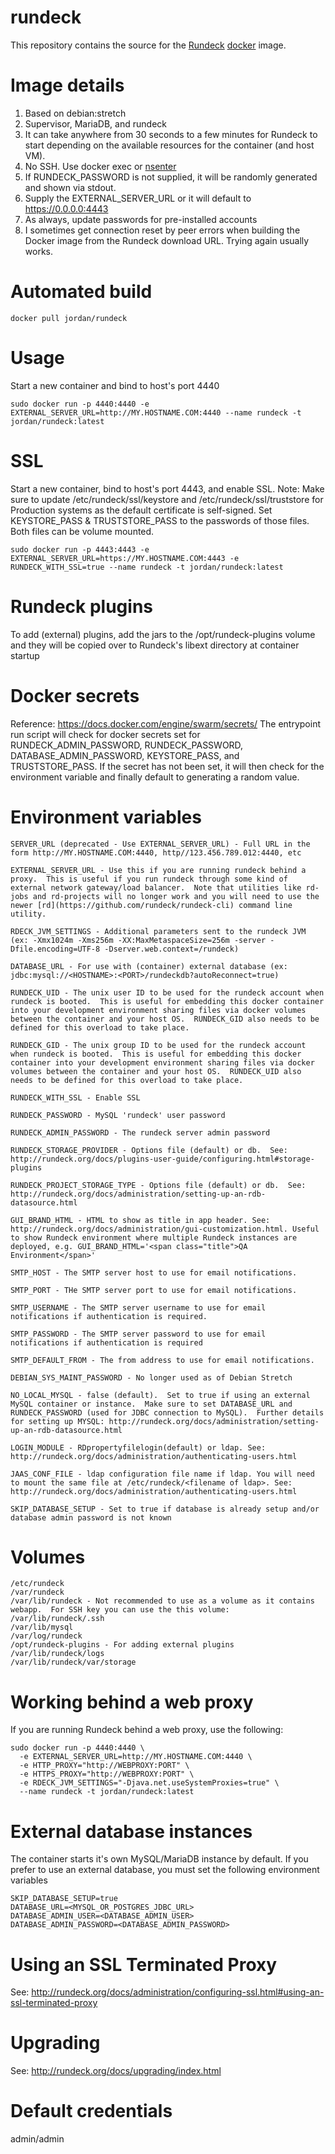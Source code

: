 rundeck
==============

This repository contains the source for the [Rundeck](http://rundeck.org/) [docker](https://docker.io) image.

# Image details

1. Based on debian:stretch
1. Supervisor, MariaDB, and rundeck
1. It can take anywhere from 30 seconds to a few minutes for Rundeck to start depending on the available resources for the container (and host VM).
1. No SSH.  Use docker exec or [nsenter](https://github.com/jpetazzo/nsenter)
1. If RUNDECK_PASSWORD is not supplied, it will be randomly generated and shown via stdout.
1. Supply the EXTERNAL_SERVER_URL or it will default to https://0.0.0.0:4443
1. As always, update passwords for pre-installed accounts
1. I sometimes get connection reset by peer errors when building the Docker image from the Rundeck download URL.  Trying again usually works.


# Automated build

```
docker pull jordan/rundeck
```

# Usage
Start a new container and bind to host's port 4440

```
sudo docker run -p 4440:4440 -e EXTERNAL_SERVER_URL=http://MY.HOSTNAME.COM:4440 --name rundeck -t jordan/rundeck:latest
```

# SSL
Start a new container, bind to host's port 4443, and enable SSL.   Note: Make sure to update /etc/rundeck/ssl/keystore and /etc/rundeck/ssl/truststore for Production systems as the default certificate is self-signed. Set KEYSTORE_PASS & TRUSTSTORE_PASS to the passwords of those files. Both files can be volume mounted.
```
sudo docker run -p 4443:4443 -e EXTERNAL_SERVER_URL=https://MY.HOSTNAME.COM:4443 -e RUNDECK_WITH_SSL=true --name rundeck -t jordan/rundeck:latest
```

# Rundeck plugins
To add (external) plugins, add the jars to the /opt/rundeck-plugins volume and they will be copied over to Rundeck's libext directory at container startup

# Docker secrets
Reference: https://docs.docker.com/engine/swarm/secrets/
The entrypoint run script will check for docker secrets set for RUNDECK_ADMIN_PASSWORD, RUNDECK_PASSWORD, DATABASE_ADMIN_PASSWORD, KEYSTORE_PASS, and TRUSTSTORE_PASS.  If the secret has not been set, it will then check for the environment variable and finally default to generating a random value.

# Environment variables

```
SERVER_URL (deprecated - Use EXTERNAL_SERVER_URL) - Full URL in the form http://MY.HOSTNAME.COM:4440, http//123.456.789.012:4440, etc

EXTERNAL_SERVER_URL - Use this if you are running rundeck behind a proxy.  This is useful if you run rundeck through some kind of external network gateway/load balancer.  Note that utilities like rd-jobs and rd-projects will no longer work and you will need to use the newer [rd](https://github.com/rundeck/rundeck-cli) command line utility.

RDECK_JVM_SETTINGS - Additional parameters sent to the rundeck JVM (ex: -Xmx1024m -Xms256m -XX:MaxMetaspaceSize=256m -server -Dfile.encoding=UTF-8 -Dserver.web.context=/rundeck)

DATABASE_URL - For use with (container) external database (ex: jdbc:mysql://<HOSTNAME>:<PORT>/rundeckdb?autoReconnect=true)

RUNDECK_UID - The unix user ID to be used for the rundeck account when rundeck is booted.  This is useful for embedding this docker container into your development environment sharing files via docker volumes between the container and your host OS.  RUNDECK_GID also needs to be defined for this overload to take place.

RUNDECK_GID - The unix group ID to be used for the rundeck account when rundeck is booted.  This is useful for embedding this docker container into your development environment sharing files via docker volumes between the container and your host OS.  RUNDECK_UID also needs to be defined for this overload to take place.

RUNDECK_WITH_SSL - Enable SSL

RUNDECK_PASSWORD - MySQL 'rundeck' user password

RUNDECK_ADMIN_PASSWORD - The rundeck server admin password

RUNDECK_STORAGE_PROVIDER - Options file (default) or db.  See: http://rundeck.org/docs/plugins-user-guide/configuring.html#storage-plugins

RUNDECK_PROJECT_STORAGE_TYPE - Options file (default) or db.  See: http://rundeck.org/docs/administration/setting-up-an-rdb-datasource.html

GUI_BRAND_HTML - HTML to show as title in app header. See: http://rundeck.org/docs/administration/gui-customization.html. Useful to show Rundeck environment where multiple Rundeck instances are deployed, e.g. GUI_BRAND_HTML='<span class="title">QA Environment</span>'

SMTP_HOST - The SMTP server host to use for email notifications.

SMTP_PORT - THe SMTP server port to use for email notifications.

SMTP_USERNAME - The SMTP server username to use for email notifications if authentication is required.

SMTP_PASSWORD - The SMTP server password to use for email notifications if authentication is required

SMTP_DEFAULT_FROM - The from address to use for email notifications.

DEBIAN_SYS_MAINT_PASSWORD - No longer used as of Debian Stretch

NO_LOCAL_MYSQL - false (default).  Set to true if using an external MySQL container or instance.  Make sure to set DATABASE_URL and RUNDECK_PASSWORD (used for JDBC connection to MySQL).  Further details for setting up MYSQL: http://rundeck.org/docs/administration/setting-up-an-rdb-datasource.html

LOGIN_MODULE - RDpropertyfilelogin(default) or ldap. See: http://rundeck.org/docs/administration/authenticating-users.html

JAAS_CONF_FILE - ldap configuration file name if ldap. You will need to mount the same file at /etc/rundeck/<filename of ldap>. See: http://rundeck.org/docs/administration/authenticating-users.html

SKIP_DATABASE_SETUP - Set to true if database is already setup and/or database admin password is not known
```

# Volumes

```
/etc/rundeck
/var/rundeck
/var/lib/rundeck - Not recommended to use as a volume as it contains webapp.  For SSH key you can use the this volume: /var/lib/rundeck/.ssh
/var/lib/mysql
/var/log/rundeck
/opt/rundeck-plugins - For adding external plugins
/var/lib/rundeck/logs
/var/lib/rundeck/var/storage
```

# Working behind a web proxy
If you are running Rundeck behind a web proxy, use the following:
```
sudo docker run -p 4440:4440 \
  -e EXTERNAL_SERVER_URL=http://MY.HOSTNAME.COM:4440 \
  -e HTTP_PROXY="http://WEBPROXY:PORT" \
  -e HTTPS_PROXY="http://WEBPROXY:PORT" \
  -e RDECK_JVM_SETTINGS="-Djava.net.useSystemProxies=true" \
  --name rundeck -t jordan/rundeck:latest
```
# External database instances
The container starts it's own MySQL/MariaDB instance by default.  If you prefer to use an external database, you must set the following environment variables
```
SKIP_DATABASE_SETUP=true
DATABASE_URL=<MYSQL_OR_POSTGRES_JDBC_URL>
DATABASE_ADMIN_USER=<DATABASE_ADMIN_USER>
DATABASE_ADMIN_PASSWORD=<DATABASE_ADMIN_PASSWORD>
```

# Using an SSL Terminated Proxy
See: http://rundeck.org/docs/administration/configuring-ssl.html#using-an-ssl-terminated-proxy

# Upgrading
See: http://rundeck.org/docs/upgrading/index.html

# Default credentials
admin/admin
